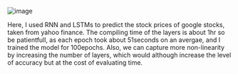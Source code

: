 ![image](https://github.com/beingamanforever/Kaggle/assets/121532863/cbc9f217-3e77-4140-8d2d-5f0425750245)

Here, I used RNN and LSTMs to predict the stock prices of google stocks, taken from yahoo finance. The compiling time of the layers is about 1hr so be patientfull, as each epoch took about 51seconds on an avergae, and I trained the model for 100epochs. Also, we can capture more non-linearity by increasing the number of layers, which would although increase the level of accuracy but at the cost of evaluating time.

